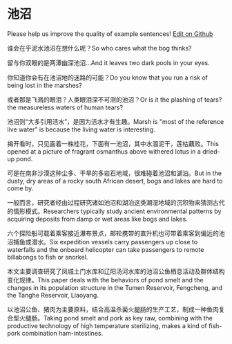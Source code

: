 # 池沼

Please help us improve the quality of example sentences! [Edit on Github](https://github.com/jiyushe/jiyu-example-sentence-source/blob/main/chinese/chizhao.md)

<p><span class="chinese">谁会在乎泥水池沼在想什么呢？</span><span class="english">So who cares what the bog thinks?</span></p>

<p><span class="chinese">留与你双眼的是两潭幽深池沼...</span><span class="english">And it leaves two dark pools in your eyes.</span></p>

<p><span class="chinese">你知道你会有在池沼地的迷路的可能？</span><span class="english">Do you know that you run a risk of being lost in the marshes?</span></p>

<p><span class="chinese">或者那是飞溅的眼泪？人类眼泪深不可测的池沼？</span><span class="english">Or is it the plashing of tears? the measureless waters of human tears?</span></p>

<p><span class="chinese">池沼则“大多引用活水”，是因为活水才有生趣。</span><span class="english">Marsh is "most of the reference live water" is because the living water is interesting.</span></p>

<p><span class="chinese">揭开看时，只见画着一株桂花，下面有一池沼，其中水涸泥干，莲枯藕败。</span><span class="english">This opened at a picture of fragrant osmanthus above withered lotus in a dried-up pond.</span></p>

<p><span class="chinese">可是在南非沙漠这种尘多、干旱的多岩石地域，很难碰着池沼和湖泊。</span><span class="english">But in the dusty, dry areas of a rocky south African desert, bogs and lakes are hard to come by.</span></p>

<p><span class="chinese">一般而言，研究者经由过程研究诸如池沼和湖泊这类潮湿地域的沉积物来猜测古代的情形模式。</span><span class="english">Researchers typically study ancient environmental patterns by acquiring deposits from damp or wet areas like bogs and lakes.</span></p>

<p><span class="chinese">六个探险船可载着乘客接近瀑布景点，邮轮携带的直升机也可带着乘客到偏远的池沼捕鱼或潜水。</span><span class="english">Six expedition vessels carry passengers up close to waterfalls and the onboard helicopter can take passengers to remote billabongs to fish or snorkel.</span></p>

<p><span class="chinese">本文主要调查研究了凤城土门水库和辽阳汤河水库的池沼公鱼栖息活动及群体结构变化规律。</span><span class="english">This paper deals with the behaviors of pond smelt and the changes in its population structure in the Tumen Reservoir, Fengcheng, and the Tanghe Reservoir, Liaoyang.</span></p>

<p><span class="chinese">以池沼公鱼、猪肉为主要原料，结合高温杀菌火腿肠的生产工艺，制成一种鱼肉复合型火腿肠。</span><span class="english">Taking pond smelt and pork as key raw, combining with the productive technology of high temperature sterilizing, makes a kind of fish-pork combination ham-intestines.</span></p>

